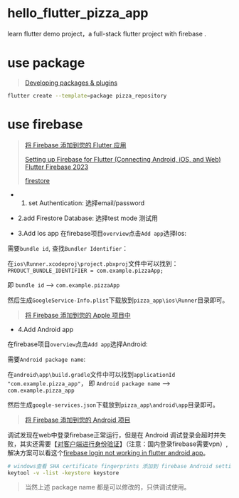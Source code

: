 # hello_flutter_pizza_app

learn flutter demo project，a full-stack flutter project with firebase .

# use package
> [Developing packages & plugins](https://docs.flutter.dev/packages-and-plugins/developing-packages)
```bash
flutter create --template=package pizza_repository
```

# use firebase
>[将 Firebase 添加到您的 Flutter 应用](https://firebase.google.com/docs/flutter/setup?hl=zh-cn&platform=ios)
>
> [Setting up Firebase for Flutter (Connecting Android, iOS, and Web) Flutter Firebase 2023](https://www.youtube.com/watch?v=YVB94s21jD8)
>
> [firestore](https://console.firebase.google.com/project/pizza-app-91583/firestore)
>

+ 1. set Authentication: 选择email/password
+ 2.add Firestore Database: 选择test mode 测试用

+ 3.Add Ios app
  在firebase项目`overview`点击`Add app`选择Ios:

需要`bundle id`, 查找`Bundler Identifier`：

在`ios\Runner.xcodeproj\project.pbxproj`文件中可以找到：`PRODUCT_BUNDLE_IDENTIFIER = com.example.pizzaApp;`

即 `bundle id` ——> `com.example.pizzaApp`

然后生成`GoogleService-Info.plist`下载放到`pizza_app\ios\Runner`目录即可。

> [将 Firebase 添加到您的 Apple 项目中 ](https://firebase.google.com/docs/ios/setup?hl=zh-cn)
>
>
+ 4.Add Android app

在firebase项目`overview`点击`Add app`选择Android:

需要`Android package name`:

在`android\app\build.gradle`文件中可以找到`applicationId "com.example.pizza_app"`，
即 `Android package name` ——> `com.example.pizza_app`

然后生成`google-services.json`下载放到`pizza_app\android\app`目录即可。

> [将 Firebase 添加到您的 Android 项目](https://firebase.google.com/docs/android/setup?hl=zh-cn)
>

调试发现在web中登录firebase正常运行，但是在 Android 调试登录会超时并失败，其实还需要【[对客户端进行身份验证](（https://developers.google.com/android/guides/client-auth?hl=zh-cn）)】（注意：国内登录firebase需要vpn）,
解决方案可以看这个[firebase login not working in flutter android app](https://stackoverflow.com/questions/55255516/firebase-login-not-working-in-flutter-android-app?rq=4)。

```bash
# windows查看 SHA certificate fingerprints 添加到 firebase Android settings 中。
keytool -v -list -keystore keystore
```

> 当然上述 package name 都是可以修改的，只供调试使用。